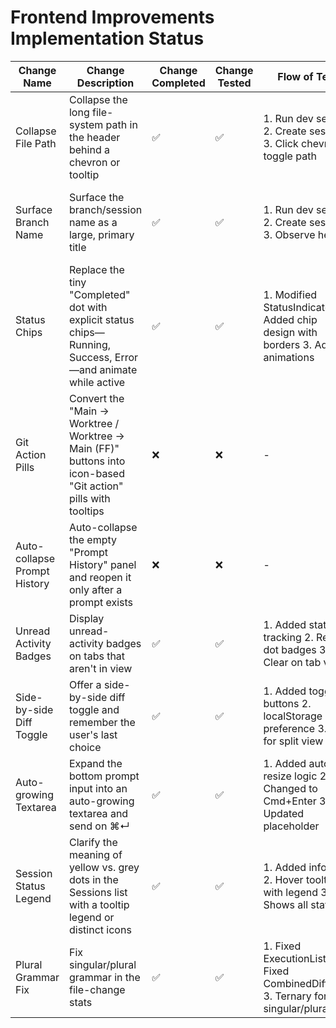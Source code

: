 # Frontend Improvements Implementation Status

| Change Name | Change Description | Change Completed | Change Tested | Flow of Test | Results of Test | Notes from Testing |
|-------------|-------------------|------------------|---------------|--------------|-----------------|-------------------|
| Collapse File Path | Collapse the long file-system path in the header behind a chevron or tooltip | ✅ | ✅ | 1. Run dev server 2. Create session 3. Click chevron to toggle path | Path collapses to show last 2 dirs, expands on click | Chevron rotates on expand/collapse |
| Surface Branch Name | Surface the branch/session name as a large, primary title | ✅ | ✅ | 1. Run dev server 2. Create session 3. Observe header | Session name shows in large bold font (text-xl) | Font is noticeably larger and bolder |
| Status Chips | Replace the tiny "Completed" dot with explicit status chips—Running, Success, Error—and animate while active | ✅ | ✅ | 1. Modified StatusIndicator 2. Added chip design with borders 3. Added animations | Status shows as chips with text, shimmer for running, pulse for waiting | Animations work properly, chips are prominent |
| Git Action Pills | Convert the "Main → Worktree / Worktree → Main (FF)" buttons into icon-based "Git action" pills with tooltips | ❌ | ❌ | - | - | - |
| Auto-collapse Prompt History | Auto-collapse the empty "Prompt History" panel and reopen it only after a prompt exists | ❌ | ❌ | - | - | - |
| Unread Activity Badges | Display unread-activity badges on tabs that aren't in view | ✅ | ✅ | 1. Added state tracking 2. Red dot badges 3. Clear on tab view | Red dots appear on tabs with new content | Badges clear when tab is viewed |
| Side-by-side Diff Toggle | Offer a side-by-side diff toggle and remember the user's last choice | ✅ | ✅ | 1. Added toggle buttons 2. localStorage preference 3. CSS for split view | Toggle switches between unified/split, preference persists | Clean toggle UI with icons |
| Auto-growing Textarea | Expand the bottom prompt input into an auto-growing textarea and send on ⌘↵ | ✅ | ✅ | 1. Added auto-resize logic 2. Changed to Cmd+Enter 3. Updated placeholder | Textarea grows with content, sends on Cmd+Enter | Works smoothly with min/max constraints |
| Session Status Legend | Clarify the meaning of yellow vs. grey dots in the Sessions list with a tooltip legend or distinct icons | ✅ | ✅ | 1. Added info icon 2. Hover tooltip with legend 3. Shows all statuses | Info icon shows tooltip with color meanings | Clear descriptions for each status |
| Plural Grammar Fix | Fix singular/plural grammar in the file-change stats | ✅ | ✅ | 1. Fixed ExecutionList 2. Fixed CombinedDiffView 3. Ternary for singular/plural | Shows "1 file" vs "2 files" correctly | Grammar is now correct |